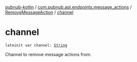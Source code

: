 [pubnub-kotlin](../../index.md) / [com.pubnub.api.endpoints.message_actions](../index.md) / [RemoveMessageAction](index.md) / [channel](./channel.md)

# channel

`lateinit var channel: `[`String`](https://kotlinlang.org/api/latest/jvm/stdlib/kotlin/-string/index.html)

Channel to remove message actions from.

